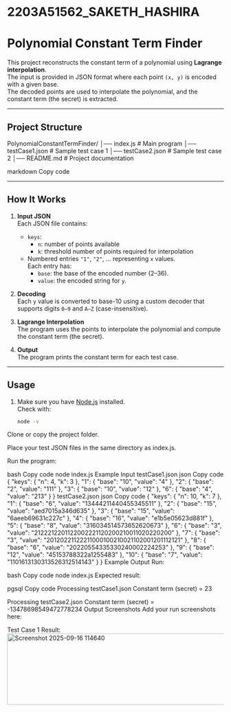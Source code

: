 # 2203A51562_SAKETH_HASHIRA
# Polynomial Constant Term Finder

This project reconstructs the constant term of a polynomial using **Lagrange interpolation**.  
The input is provided in JSON format where each point `(x, y)` is encoded with a given base.  
The decoded points are used to interpolate the polynomial, and the constant term (the secret) is extracted.

---

## Project Structure

PolynomialConstantTermFinder/
│── index.js # Main program
│── testCase1.json # Sample test case 1
│── testCase2.json # Sample test case 2
│── README.md # Project documentation

markdown
Copy code

---

## How It Works

1. **Input JSON**  
   Each JSON file contains:
   - `keys`:  
     - `n`: number of points available  
     - `k`: threshold number of points required for interpolation  
   - Numbered entries `"1"`, `"2"`, … representing `x` values.  
     Each entry has:
     - `base`: the base of the encoded number (2–36).  
     - `value`: the encoded string for `y`.  

2. **Decoding**  
   Each `y` value is converted to base-10 using a custom decoder that supports digits `0–9` and `A–Z` (case-insensitive).

3. **Lagrange Interpolation**  
   The program uses the points to interpolate the polynomial and compute the constant term (the secret).

4. **Output**  
   The program prints the constant term for each test case.

---

## Usage

1. Make sure you have [Node.js](https://nodejs.org) installed.  
   Check with:
   ```bash
   node -v
Clone or copy the project folder.

Place your test JSON files in the same directory as index.js.

Run the program:

bash
Copy code
node index.js
Example Input
testCase1.json
json
Copy code
{
  "keys": { "n": 4, "k": 3 },
  "1": { "base": "10", "value": "4" },
  "2": { "base": "2", "value": "111" },
  "3": { "base": "10", "value": "12" },
  "6": { "base": "4", "value": "213" }
}
testCase2.json
json
Copy code
{
  "keys": { "n": 10, "k": 7 },
  "1": { "base": "6", "value": "13444211440455345511" },
  "2": { "base": "15", "value": "aed7015a346d635" },
  "3": { "base": "15", "value": "6aeeb69631c227c" },
  "4": { "base": "16", "value": "e1b5e05623d881f" },
  "5": { "base": "8", "value": "316034514573652620673" },
  "6": { "base": "3", "value": "2122212201122002221120200210011020220200" },
  "7": { "base": "3", "value": "20120221122211000100210021102001201112121" },
  "8": { "base": "6", "value": "20220554335330240002224253" },
  "9": { "base": "12", "value": "45153788322a1255483" },
  "10": { "base": "7", "value": "1101613130313526312514143" }
}
Example Output
Run:

bash
Copy code
node index.js
Expected result:

pgsql
Copy code
Processing testCase1.json
Constant term (secret) = 23

Processing testCase2.json
Constant term (secret) = -13478698549472778234
Output Screenshots
Add your run screenshots here:

Test Case 1 Result:
<img width="659" height="166" alt="Screenshot 2025-09-16 114640" src="https://github.com/user-attachments/assets/024d4274-71e4-4c28-b410-66e7b84ed306" />
